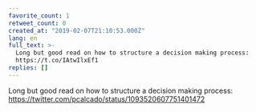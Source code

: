 ```yaml
---
favorite_count: 1
retweet_count: 0
created_at: "2019-02-07T21:10:53.000Z"
lang: en
full_text: >-
  Long but good read on how to structure a decision making process:
  https://t.co/IAtwIlxEf1
replies: []
---
```


Long but good read on how to structure a decision making process:
<https://twitter.com/pcalcado/status/1093520607751401472>
